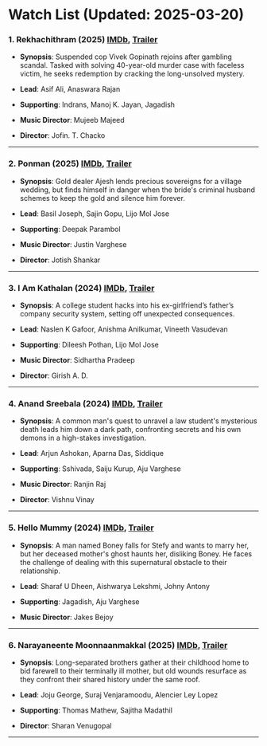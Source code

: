 # Watch List (Updated: 2025-03-20)

### 1. **Rekhachithram** (2025) [IMDb](https://www.imdb.com/title/tt32284154/), [Trailer](https://www.youtube.com/watch?v=_g4sWAFR3GE)

- **Synopsis**: Suspended cop Vivek Gopinath rejoins after gambling scandal. Tasked with solving 40-year-old murder case with faceless victim, he seeks redemption by cracking the long-unsolved mystery.

- **Lead**: Asif Ali, Anaswara Rajan
- **Supporting**: Indrans, Manoj K. Jayan, Jagadish
- **Music Director**: Mujeeb Majeed
- **Director**: Jofin. T. Chacko

---

### 2. **Ponman** (2025) [IMDb](https://www.imdb.com/title/tt30089457/), [Trailer](https://www.youtube.com/watch?v=3aohQs8a-lE)

- **Synopsis**: Gold dealer Ajesh lends precious sovereigns for a village wedding, but finds himself in danger when the bride's criminal husband schemes to keep the gold and silence him forever.

- **Lead**: Basil Joseph, Sajin Gopu, Lijo Mol Jose
- **Supporting**: Deepak Parambol
- **Music Director**: Justin Varghese
- **Director**: Jotish Shankar

---

### 3. **I Am Kathalan** (2024) [IMDb](https://www.imdb.com/title/tt23577326/), [Trailer](https://www.youtube.com/watch?v=wg_d34GNd4s)

- **Synopsis**: A college student hacks into his ex-girlfriend’s father’s company security system, setting off unexpected consequences.

- **Lead**: Naslen K Gafoor, Anishma Anilkumar, Vineeth Vasudevan
- **Supporting**: Dileesh Pothan, Lijo Mol Jose
- **Music Director**: Sidhartha Pradeep
- **Director**: Girish A. D.

---

### 4. **Anand Sreebala** (2024) [IMDb](https://www.imdb.com/title/tt31416854/), [Trailer](https://www.youtube.com/watch?v=2dXJhnkDRmo)

- **Synopsis**: A common man's quest to unravel a law student's mysterious death leads him down a dark path, confronting secrets and his own demons in a high-stakes investigation.

- **Lead**: Arjun Ashokan, Aparna Das, Siddique
- **Supporting**: Sshivada, Saiju Kurup, Aju Varghese
- **Music Director**: Ranjin Raj
- **Director**: Vishnu Vinay

---

### 5. **Hello Mummy** (2024) [IMDb](https://www.imdb.com/title/tt31702438/), [Trailer](https://www.youtube.com/watch?v=QpciIDsXuzA)

- **Synopsis**: A man named Boney falls for Stefy and wants to marry her, but her deceased mother's ghost haunts her, disliking Boney. He faces the challenge of dealing with this supernatural obstacle to their relationship.

- **Lead**: Sharaf U Dheen, Aishwarya Lekshmi, Johny Antony
- **Supporting**: Jagadish, Aju Varghese
- **Music Director**: Jakes Bejoy

---

### 6. **Narayaneente Moonnaanmakkal** (2025) [IMDb](https://www.imdb.com/title/tt24331162/), [Trailer](https://www.youtube.com/watch?v=iGa2x1DgsNk)

- **Synopsis**: Long-separated brothers gather at their childhood home to bid farewell to their terminally ill mother, but old wounds resurface as they confront their shared history under the same roof.

- **Lead**: Joju George, Suraj Venjaramoodu, Alencier Ley Lopez
- **Supporting**: Thomas Mathew, Sajitha Madathil
- **Director**: Sharan Venugopal

---


